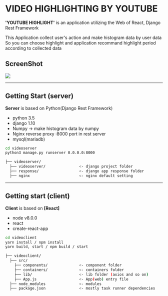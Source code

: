 # VIDEO HIGHLIGHTING BY YOUTUBE

**'YOUTUBE HIGHLIGHT'** is an application utilizing the Web of React, Django Rest Framework

This Application collect user's action and make histogram data by user data
So you can choose highlight and application recommand highlight period according to collected data


## ScreenShot
![](./screenshot/1.jpeg)

---

## Getting Start (server)
**Server** is based on Python(Django Rest Framework)
- python 3.5
- django 1.10
- Numpy -> make histogram data by numpy
- Nginx reverse proxy :8000 port in rest server
- mysql(mariadb)

```bash
cd videoserver
python3 manage.py runserver 0.0.0.0:8000
```

```bash
├── videoserver/
  ├── videoserver/               <- django project folder
  ├── response/                  <- django app response folder
  ├── nginx                      <- nginx default setting
```

---

## Getting start (client)
**Client** is based on **[React]**
- node v8.0.0
- react
- create-react-app

```bash
cd videoclient
yarn install / npm install
yarn build, start / npm build / start
```

```bash
├── videoclient/
  ├── src/
    ├── components/              <- component folder
    ├── containers/              <- containers folder
    ├── lib/                     <- lib folder (axios and so on)
    ├── App.js                   <- App(web) entry file
  ├── node_modules               <- modules
  ├── package.json               <- mostly task runner dependencies
```
